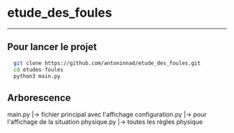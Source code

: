 # etude_des_foules

---

## Pour lancer le projet

```bash
  git clone https://github.com/antoninnad/etude_des_foules.git
  cd etudes-foules
  python3 main.py
```

## Arborescence
main.py
|-> fichier principal avec l'affichage
configuration.py
|-> pour l'affichage de la situation
physique.py
|-> toutes les règles physique
